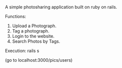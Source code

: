 A simple photosharing application built on ruby on rails. 

Functions: 
1. Upload a Photograph.
2. Tag a photograph. 
3. Login to the website.
4. Search Photos by Tags.

Execution: 
rails s

(go to localhost:3000/pics/users)  
